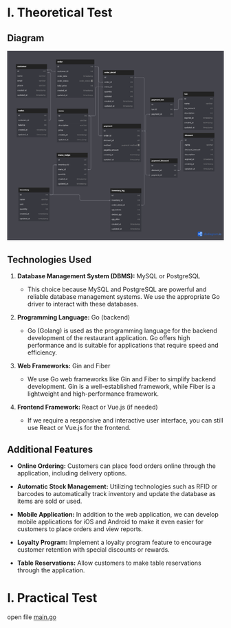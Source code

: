 # I. Theoretical Test

## Diagram
[![Alt Text](Theoretical_test_diagram.png)](https://dbdiagram.io/d/64f54adf02bd1c4a5ee5668a)

## Technologies Used
1. **Database Management System (DBMS):** MySQL or PostgreSQL
   - This choice because MySQL and PostgreSQL are powerful and reliable database management systems. We use the appropriate Go driver to interact with these databases.

2. **Programming Language:** Go (backend)
   - Go (Golang) is used as the programming language for the backend development of the restaurant application. Go offers high performance and is suitable for applications that require speed and efficiency.

3. **Web Frameworks:** Gin and Fiber
   - We use Go web frameworks like Gin and Fiber to simplify backend development. Gin is a well-established framework, while Fiber is a lightweight and high-performance framework.

4. **Frontend Framework:** React or Vue.js (if needed)
   - If we require a responsive and interactive user interface, you can still use React or Vue.js for the frontend.
  
## Additional Features

- **Online Ordering:** Customers can place food orders online through the application, including delivery options.

- **Automatic Stock Management:** Utilizing technologies such as RFID or barcodes to automatically track inventory and update the database as items are sold or used.

- **Mobile Application:** In addition to the web application, we can develop mobile applications for iOS and Android to make it even easier for customers to place orders and view reports.

- **Loyalty Program:** Implement a loyalty program feature to encourage customer retention with special discounts or rewards.

- **Table Reservations:** Allow customers to make table reservations through the application.

# I. Practical Test
open file [main.go](https://github.com/tangguhriyadi/qoin-technical-test/blob/main/main.go) 
